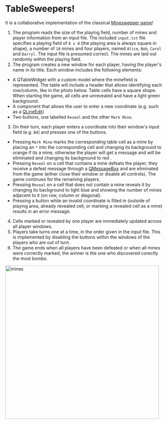 # TableSweepers!
It is a collaborative implementation of the classical [Minesweeper game](https://www.google.com/search?q=play+minesweeper)! 
1. The program reads the size of the playing field, number of mines and player information from an input file. The included `input.txt` file specifies a playing field of `8 x 8` (the playing area is always square in shape), a number of `10` mines and four players, named `Alice`, `Bob`, `Carol` and `Darryl`. The input file is presumed correct. The mines are laid out randomly within the playing field.
2. The program creates a new window for each player, having the player's name in its title. Each window includes the following elements:
* A  QTableWidget with a custom model where the minefield is represented. The table will include a header that allows identifying each row/column, like in the photo below. Table cells have a square shape. When starting the game, all cells are unrevealed and have a light green background.
* A component that allows the user to enter a new coordinate (e.g. such as a [QLineEdit](https://doc.qt.io/qt-5/qlineedit.html))
* Two buttons, one labelled `Reveal` and the other `Mark Mine`.
3.  On their turn, each player enters a coordinate into their window's input field (e.g. `B4`) and presses one of the buttons. 
* Pressing `Mark Mine` marks the corresponding table cell as a mine by placing an `*` into the corresponding cell and changing its background to orange if its a mine, otherwise the player will get a message and will be eliminated  and changing its background to red  .
* Pressing `Reveal` on a cell that contains a mine defeats the player; they receive a defeat message through a [QMessageBox](https://doc.qt.io/qt-5/qmessagebox.html) and are eliminated from the game (either close their window or disable all controls). The game continues for the remaining players.
* Pressing `Reveal` on a cell that does not contain a mine reveals it by changing its background to light blue and showing the number of mines adjacent to it (on row, column or diagonal).  
* Pressing a button while an invalid coordinate is filled in (outside of playing area, already revealed cell, or marking a revealed cell as a mine) results in an error message.
4.  Cells marked or revealed by one player are immediately updated across all player windows. 
5.  Players take turns one at a time, in the order given in the input file. This is implemented by disabling the buttons within the windows of the players who are out of turn. 
6.  The game ends when all players have been defeated or when all mines were correctly marked, the winner is the one who discovered corectly the most bombs.

 

 
<img width="488" alt="mines" src="https://user-images.githubusercontent.com/25611695/124588379-64d7f280-de61-11eb-887c-c4b68992f1a3.png">

